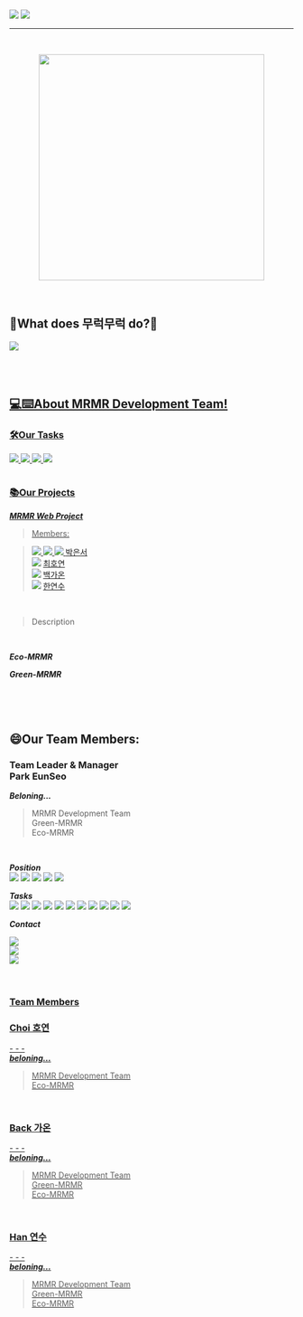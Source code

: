 <!-- Badge 모음
Leader
<img src="https://img.shields.io/badge/Leader-fff700?style=flat">
Team|Project Manager
<img src="https://img.shields.io/badge/Team|Project Manager-02161a?style=flat">
Developer
<img src="https://img.shields.io/badge/Developer-162d80?style=flat">
Designer
<img src="https://img.shields.io/badge/Designer-d13b15?style=flat">
Product Manager(기획자)
<img src="https://img.shields.io/badge/Product Manager-6a1cc9?style=flat">

박은서
<img src="https://img.shields.io/badge/박은서-d13b15?style=flat">
최호연

백가온 

한연수 

-->




<br>

![](https://capsule-render.vercel.app/api?type=transparent&color=0:00ff77,100:00d941&height=300&section=header&text=Hi,%20We%20are%20🌱무럭무럭🌱's&fontSize=40&animation=fadeIn&fontColor=084d1d&fontAlign=65&fontAlignY=90)
![](https://capsule-render.vercel.app/api?type=transparent&color=0:00ff77,100:00d941&height=300&section=header&text=Development%20Team!!👋👋&fontSize=60&animation=fadeIn&fontColor=00ff4d&fontAlign=55&fontAlignY=10)

<hr>
<br>


<p align="center"><img src="https://user-images.githubusercontent.com/81856603/169017415-b7f2e01b-3944-4e65-a31f-cae436239f91.png" height = "400px" ></p>
<br>


<h2>🌱What does 무럭무럭 do?🌱</h2>
<a href="" target="_blank"><img src="https://img.shields.io/badge/MRMR 무럭무럭-3ccf4b?style=for-the-badge&logo=GitHub&logoColor=3ccf4b&labelColor=FFFFFF"/>   <br>
<br><br><br>
  
  <h2>💻⌨️About MRMR Development Team!</h2>
  <h3>🛠️Our Tasks</h3>
  
  <img src="https://img.shields.io/badge/GitHub-181717?style=flat-square&logo=GitHub&logoColor=white"/> 
  <img src="https://img.shields.io/badge/Dart-0175C2?style=flat-square&logo=Dart&logoColor=white"/>
  <img src="https://img.shields.io/badge/Flutter-02569B?style=flat-square&logo=Flutter&logoColor=white"/> 
  <img src="https://img.shields.io/badge/Figma-F24E1E?style=flat-square&logo=Figma&logoColor=white"/>
  <br><br>
  
  <h3>📚Our Projects</h3>
  
  ***MRMR Web Project***  
  >Members:  

  ><img src="https://img.shields.io/badge/Leader-fff700?style=flat"> <img src="https://img.shields.io/badge/Team|Project Manager-02161a?style=flat"> <img src="https://img.shields.io/badge/Developer-79d11b?style=flat"> [박은서](https://github.com/fhfhfhfhgpdl)  
  ><img src="https://img.shields.io/badge/Developer-79d11b?style=flat"> [최호연](https://github.com/hoyun110)  
  ><img src="https://img.shields.io/badge/Developer-79d11b?style=flat"> [백가온](https://github.com/gaon060101)  
  ><img src="https://img.shields.io/badge/Developer-79d11b?style=flat"> [한연수](https://github.com/hanys111406)  
  
  <br>
  
  >Description  
  
  <br>
  
  
  ***Eco-MRMR***  
  
  
  
  ***Green-MRMR***  
  
  
  
  
  
  <br><br>
  <br>
<h2>😄Our Team Members:</h2>
  
 
  
<h3>Team Leader & Manager<br>Park EunSeo</h3>  
  
***Beloning...***  

>MRMR Development Team  <br>
>Green-MRMR  <br>
>Eco-MRMR  
  
  <br>
  
  ***Position***  
  <img src="https://img.shields.io/badge/Leader-fff700?style=flat"> <img src="https://img.shields.io/badge/Team|Project Manager-02161a?style=flat"> <img src="https://img.shields.io/badge/Developer-79d11b?style=flat"> <img src="https://img.shields.io/badge/Designer-d13b15?style=flat"> <img src="https://img.shields.io/badge/Product Manager-6a1cc9?style=flat">
  
  ***Tasks***  
  <img src="https://img.shields.io/badge/Dart-0175C2?style=flat-square&logo=Dart&logoColor=white"/>
  <img src="https://img.shields.io/badge/Flutter-02569B?style=flat-square&logo=Flutter&logoColor=white"/> 
  <img src="https://img.shields.io/badge/Kotlin-7F52FF?style=flat-square&logo=Kotlin&logoColor=white"/>
  <img src="https://img.shields.io/badge/GitHub-181717?style=flat-square&logo=GitHub&logoColor=white"/> 
  <img src="https://img.shields.io/badge/Python-3776AB?style=flat-square&logo=Python&logoColor=white"/> 
  <img src="https://img.shields.io/badge/C-A8B9CC?style=flat-square&logo=C&logoColor=white"/> 
  <img src="https://img.shields.io/badge/HTML5-E34F26?style=flat-square&logo=HTML5&logoColor=white"/> 
  <img src="https://img.shields.io/badge/CSS3-1572B6?style=flat-square&logo=CSS3&logoColor=white"/> 
  <img src="https://img.shields.io/badge/Figma-F24E1E?style=flat-square&logo=Figma&logoColor=white"/> 
  <img src="https://img.shields.io/badge/Illustrator-FF9A00?style=flat-square&logo=Adobe Illustrator&logoColor=white"/> 
  <img src="https://img.shields.io/badge/Photoshop-31A8FF?style=flat-square&logo=Adobe Photoshop&logoColor=white"/>
  
  ***Contact***
  
<a href="https://github.com/fhfhfhfhgpdl" target="_blank"><img src="https://img.shields.io/badge/GitHub @fhfhfhfhgpdl-171717?style=for-the-badge&logo=GitHub&logoColor=181717&labelColor=FFFFFF"/>   <br>
<a href="mailto:dimi_pes0107@dimigo.hs.kr" target="_blank"><img src="https://img.shields.io/badge/Gmail dimi_pes0107@dimigo.hs.kr-8f2d28?style=for-the-badge&logo=Gmail&logoColor=FFFFFF&labelColor=EA4335"/> <br> 
<a href="https://www.instagram.com/tastywaffle/" target="_blank"><img src="https://img.shields.io/badge/Instagram @tastywaffle-ffe6ea?style=for-the-badge&logo=Instagram&logoColor=FFFFFF&labelColor=E4405F"/> <br>  
<br>
  
  
  
  
  <h3>Team Members</h3>
  <h3>Choi 호연</h3>
  -  
  -  
  -  
  <br>
  <em><b>beloning...</b></em>  

>MRMR Development Team  <br>
>Eco-MRMR  <br>
  <br>
  <h3>Back 가온</h3>
  -  
  -  
  -  
  <br>
  <em><b>beloning...</b></em>  

>MRMR Development Team  <br>
>Green-MRMR  <br>
>Eco-MRMR  <br>
  <br>
  <h3>Han 연수</h3>
  -  
  -  
  -  
  <br>
  <em><b>beloning...</b></em>  

>MRMR Development Team  <br>
>Green-MRMR  <br>
>Eco-MRMR  <br>
  
  
 
